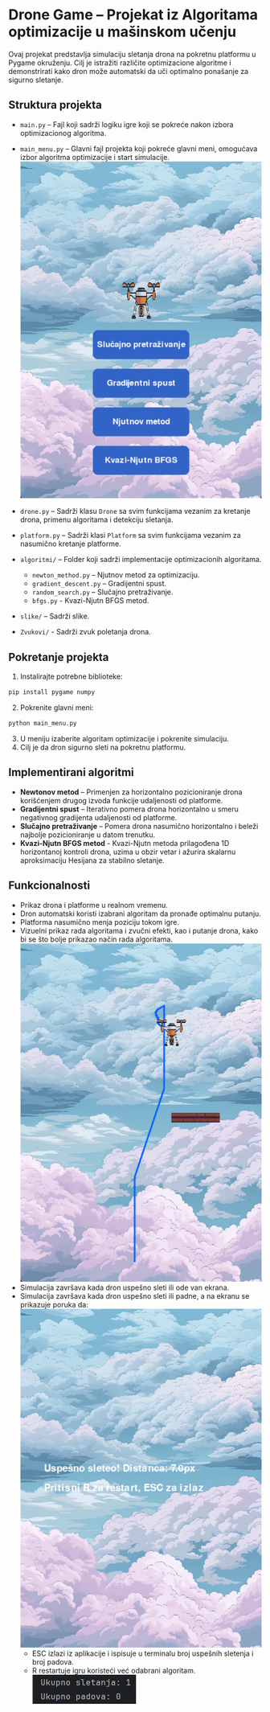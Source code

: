 # Drone Game – Projekat iz Algoritama optimizacije u mašinskom učenju

Ovaj projekat predstavlja simulaciju sletanja drona na pokretnu platformu u Pygame okruženju. Cilj je istražiti različite optimizacione algoritme i 
demonstrirati kako dron može automatski da uči optimalno ponašanje za sigurno sletanje.

## Struktura projekta

* `main.py` – Fajl koji sadrži logiku igre koji se pokreće nakon izbora optimizacionog algoritma.
* `main_menu.py` – Glavni fajl projekta koji pokreće glavni meni, omogućava izbor algoritma optimizacije i start simulacije.
   ![Glavni meni sa izborom algoritama](Rezultati/main_menu.png)
* `drone.py` – Sadrži klasu `Drone` sa svim funkcijama vezanim za kretanje drona, primenu algoritama i detekciju sletanja.
* `platform.py` – Sadrži klasi `Platform` sa svim funkcijama vezanim za nasumično kretanje platforme.
* `algoritmi/` – Folder koji sadrži implementacije optimizacionih algoritama.

  * `newton_method.py` – Njutnov metod za optimizaciju.
  * `gradient_descent.py` – Gradijentni spust.
  * `random_search.py` – Slučajno pretraživanje.
  * `bfgs.py` - Kvazi-Njutn BFGS metod.
    
* `slike/` – Sadrži slike.
* `Zvukovi/` - Sadrži zvuk poletanja drona.
  
## Pokretanje projekta

1. Instalirajte potrebne biblioteke:

```bash
pip install pygame numpy
```

2. Pokrenite glavni meni:

```bash
python main_menu.py
```

3. U meniju izaberite algoritam optimizacije i pokrenite simulaciju.
4. Cilj je da dron sigurno sleti na pokretnu platformu.

## Implementirani algoritmi

* **Newtonov metod** – Primenjen za horizontalno pozicioniranje drona korišćenjem drugog izvoda funkcije udaljenosti od platforme.
* **Gradijentni spust** – Iterativno pomera drona horizontalno u smeru negativnog gradijenta udaljenosti od platforme.
* **Slučajno pretraživanje** – Pomera drona nasumično horizontalno i beleži najbolje pozicioniranje u datom trenutku.
* **Kvazi-Njutn BFGS metod** - Kvazi-Njutn metoda prilagođena 1D horizontanoj kontroli drona, uzima u obzir vetar i ažurira skalarnu aproksimaciju Hesijana za stabilno sletanje.

## Funkcionalnosti

* Prikaz drona i platforme u realnom vremenu.
* Dron automatski koristi izabrani algoritam da pronađe optimalnu putanju.
* Platforma nasumično menja poziciju tokom igre.
* Vizuelni prikaz rada algoritama i zvučni efekti, kao i putanje drona, kako bi se što bolje prikazao način rada algoritama.
   ![Dron sleće ka platformi](Rezultati/game.png)
* Simulacija završava kada dron uspešno sleti ili ode van ekrana.
* Simulacija završava kada dron uspešno sleti ili padne, a na ekranu se prikazuje poruka da:
     ![Završetak igre](Rezultati/end.png)
    * ESC izlazi iz aplikacije i ispisuje u terminalu broj uspešnih sletenja i broj padova.
    * R restartuje igru koristeći već odabrani algoritam.
     ![Poruka u terminalu](Rezultati/terminal_msg.png)


